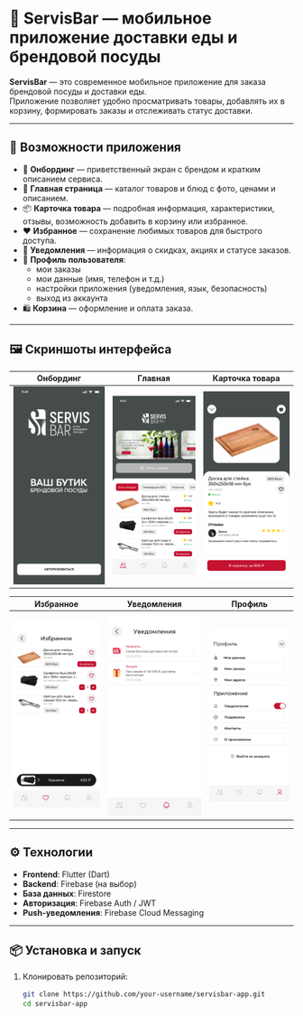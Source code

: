 # 🍴 ServisBar — мобильное приложение доставки еды и брендовой посуды

**ServisBar** — это современное мобильное приложение для заказа брендовой посуды и доставки еды.  
Приложение позволяет удобно просматривать товары, добавлять их в корзину, формировать заказы и отслеживать статус доставки.

---

## 🚀 Возможности приложения

- 📱 **Онбординг** — приветственный экран с брендом и кратким описанием сервиса.  
- 🛒 **Главная страница** — каталог товаров и блюд с фото, ценами и описанием.  
- 📦 **Карточка товара** — подробная информация, характеристики, отзывы, возможность добавить в корзину или избранное.  
- ❤️ **Избранное** — сохранение любимых товаров для быстрого доступа.  
- 🔔 **Уведомления** — информация о скидках, акциях и статусе заказов.  
- 👤 **Профиль пользователя**:  
  - мои заказы  
  - мои данные (имя, телефон и т.д.)  
  - настройки приложения (уведомления, язык, безопасность)  
  - выход из аккаунта  
- 🛍 **Корзина** — оформление и оплата заказа.

---

## 🖼 Скриншоты интерфейса

| Онбординг | Главная | Карточка товара |
|-----------|---------|-----------------|
| ![onboarding](screens/Onboarding.png) | ![main](screens/Main.png) | ![product](screens/cardproduct.png) |

| Избранное | Уведомления | Профиль |
|-----------|-------------|---------|
| ![fav](screens/FAV.png) | ![notif](screens/notification.png) | ![profile](screens/profile.png) |

---

## ⚙️ Технологии

- **Frontend**: Flutter (Dart)  
- **Backend**: Firebase (на выбор)  
- **База данных**: Firestore  
- **Авторизация**: Firebase Auth / JWT  
- **Push-уведомления**: Firebase Cloud Messaging  

---

## 📦 Установка и запуск

1. Клонировать репозиторий:
   ```bash
   git clone https://github.com/your-username/servisbar-app.git
   cd servisbar-app
